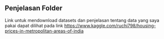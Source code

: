 ## Penjelasan Folder
Link untuk mendownload datasets dan penjelasan tentang data yang saya pakai dapat dilihat pada link https://www.kaggle.com/ruchi798/housing-prices-in-metropolitan-areas-of-india